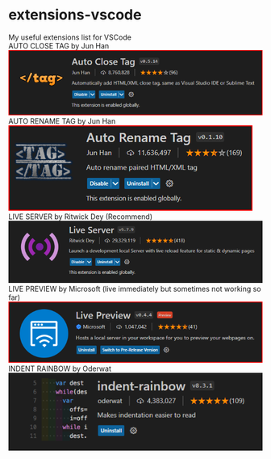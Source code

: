 # extensions-vscode
My useful extensions list for VSCode
<br>
AUTO CLOSE TAG by Jun Han
<br>
![Screenshot](autoclosetag.png)
<br>
AUTO RENAME TAG by Jun Han
<br>
![Screenshot](auto-rename-tag.png)
<br>
LIVE SERVER by Ritwick Dey (Recommend)
<br>
![Screenshot](live-server.png)
<br>
LIVE PREVIEW by Microsoft (live immediately but sometimes not working so far)
<br>
![Screenshot](live-server-preview.png)
<br>
INDENT RAINBOW by Oderwat
<br>
![Screenshot](indent-rainbow.PNG)
